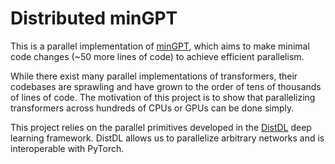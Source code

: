 # Distributed minGPT

This is a parallel implementation of [minGPT](https://github.com/karpathy/minGPT),
which aims to make minimal code changes (~50 more lines of code) to achieve efficient parallelism.

While there exist many parallel implementations of transformers,
their codebases are sprawling and have grown to the order of tens of thousands
of lines of code.
The motivation of this project is to show that parallelizing transformers
across hundreds of CPUs or GPUs can be done simply.

This project relies on the parallel primitives developed in the [DistDL](http://github.com/distdl/distdl)
deep learning framework.
DistDL allows us to parallelize arbitrary networks and is interoperable with PyTorch.

